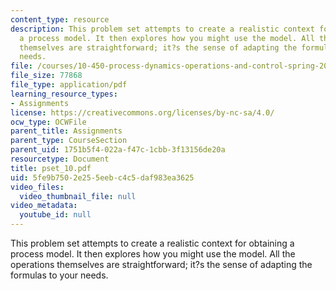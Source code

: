 ```yaml
---
content_type: resource
description: This problem set attempts to create a realistic context for obtaining
  a process model. It then explores how you might use the model. All the operations
  themselves are straightforward; it?s the sense of adapting the formulas to your
  needs.
file: /courses/10-450-process-dynamics-operations-and-control-spring-2006/5fe9b7502e255eebc4c5daf983ea3625_pset_10.pdf
file_size: 77868
file_type: application/pdf
learning_resource_types:
- Assignments
license: https://creativecommons.org/licenses/by-nc-sa/4.0/
ocw_type: OCWFile
parent_title: Assignments
parent_type: CourseSection
parent_uid: 1751b5f4-022a-f47c-1cbb-3f13156de20a
resourcetype: Document
title: pset_10.pdf
uid: 5fe9b750-2e25-5eeb-c4c5-daf983ea3625
video_files:
  video_thumbnail_file: null
video_metadata:
  youtube_id: null
---
```

This problem set attempts to create a realistic context for obtaining a process model. It then explores how you might use the model. All the operations themselves are straightforward; it?s the sense of adapting the formulas to your needs.
